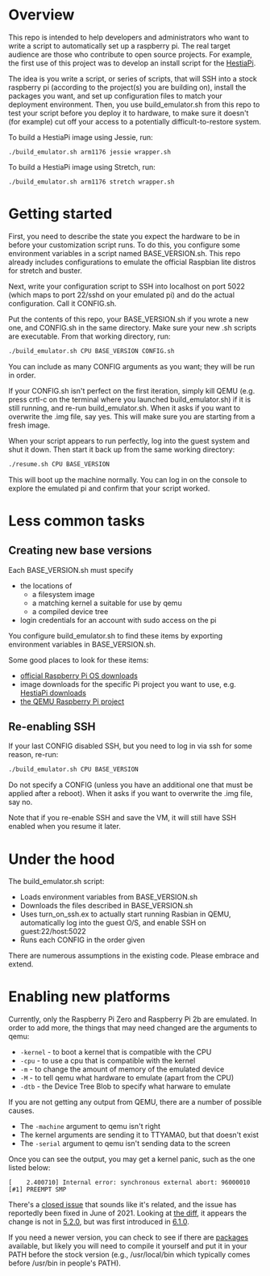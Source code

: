# Overview
This repo is intended to help developers and administrators who want to write
a script to automatically set up a raspberry pi.  The real target audience are
those who contribute to open source projects.  For example, the first use
of this project was to develop an install script for the
[HestiaPi](https://hestiapi.com/).

The idea is you write a script, or series of scripts, that will SSH into a
stock raspberry pi (according to the project(s) you are building on), install
the packages you want, and set up configuration files to match your deployment
environment.  Then, you use build_emulator.sh from this repo to test your script
before you deploy it to hardware, to make sure it doesn't (for example) cut off
your access to a potentially difficult-to-restore system.

To build a HestiaPi image using Jessie, run:

```
./build_emulator.sh arm1176 jessie wrapper.sh
```

To build a HestiaPi image using Stretch, run:
```
./build_emulator.sh arm1176 stretch wrapper.sh
```


# Getting started
First, you need to describe the state you expect the hardware to be in before
your customization script runs.  To do this, you configure some environment
variables in a script named BASE_VERSION.sh.  This repo already includes
configurations to emulate the official Raspbian lite distros for stretch and
buster.

Next, write your configuration script to SSH into localhost on port 5022
(which maps to port 22/sshd on your emulated pi) and do the actual
configuration.  Call it CONFIG.sh.

Put the contents of this repo, your BASE_VERSION.sh if you wrote a new one,
and CONFIG.sh in the same directory.  Make sure your new .sh scripts are
executable.  From that working directory, run:

```sh
./build_emulator.sh CPU BASE_VERSION CONFIG.sh
```

You can include as many CONFIG arguments as you want; they will be run in order.

If your CONFIG.sh isn't perfect on the first iteration, simply kill QEMU (e.g.
press crtl-c on the terminal where you launched build_emulator.sh) if it is
still running, and re-run build_emulator.sh.  When it asks if you want to
overwrite the .img file, say yes.  This will make sure you are starting from a
fresh image.

When your script appears to run perfectly, log into the guest system and shut
it down.  Then start it back up from the same working directory:

```sh
./resume.sh CPU BASE_VERSION
```

This will boot up the machine normally.  You can log in on the
console to explore the emulated pi and confirm that your script worked.

# Less common tasks

## Creating new base versions
Each BASE_VERSION.sh must specify

 - the locations of
    - a filesystem image
    - a matching kernel a suitable for use by qemu
    - a compiled device tree
- login credentials for an account with sudo access on the pi

You configure build_emulator.sh to find these items by exporting environment
variables in BASE_VERSION.sh.

Some good places to look for these items:

 - [official Raspberry Pi OS downloads](https://www.raspberrypi.org/downloads/raspberry-pi-os/)
 - image downloads for the specific Pi project you want to use, e.g. [HestiaPi
 downloads](https://hestiapi.com/downloads/)
 - [the QEMU Raspberry Pi project](https://github.com/dhruvvyas90/qemu-rpi-kernel)

## Re-enabling SSH
If your last CONFIG disabled SSH, but you need to log in via ssh for some reason, re-run:

```sh
./build_emulator.sh CPU BASE_VERSION
```

Do not specify a CONFIG (unless you have an additional one that must be applied
after a reboot).  When it asks if you want to overwrite the .img file, say no.

Note that if you re-enable SSH and save the VM, it will still have SSH enabled when you resume it later.

# Under the hood
The build_emulator.sh script:

 - Loads environment variables from BASE_VERSION.sh
 - Downloads the files described in BASE_VERSION.sh
 - Uses turn_on_ssh.ex to actually start running Rasbian in QEMU, automatically
log into the guest O/S, and enable SSH on guest:22/host:5022
 - Runs each CONFIG in the order given

There are numerous assumptions in the existing code. Please embrace and extend.

# Enabling new platforms
Currently, only the Raspberry Pi Zero and Raspberry Pi 2b are emulated.  In order
to add more, the things that may need changed are the arguments to qemu:

- `-kernel` - to boot a kernel that is compatible with the CPU
- `-cpu` - to use a cpu that is compatible with the kernel
- `-m` - to change the amount of memory of the emulated device
- `-M` - to tell qemu what hardware to emulate (apart from the CPU)
- `-dtb` - the Device Tree Blob to specify what harware to emulate

If you are not getting any output from QEMU, there are a number of possible causes.

- The `-machine` argument to qemu isn't right
- The kernel arguments are sending it to TTYAMA0, but that doesn't exist
- The `-serial` argument to qemu isn't sending data to the screen

Once you can see the output, you may get a kernel panic, such as the one listed
below:

```
[    2.400710] Internal error: synchronous external abort: 96000010 [#1] PREEMPT SMP
```

There's a [closed issue](https://gitlab.com/qemu-project/qemu/-/issues/317) that sounds
like it's related, and the issue has reportedly been fixed in June of 2021.  Looking at
[the diff](https://gitlab.com/qemu-project/qemu/-/commit/a6091108aa44e9017af4ca13c43f55a629e3744c),
it appears the change is not in
[5.2.0](https://gitlab.com/qemu-project/qemu/-/blob/v5.2.0/hw/pci-host/gpex.c), but was
first introduced in
[6.1.0](https://gitlab.com/qemu-project/qemu/-/blob/v6.1.0/hw/pci-host/gpex.c#L89).

If you need a newer version, you can check to see if there are
[packages](https://pkgs.org/download/qemu) available, but likely you will need
to compile it yourself and put it in your PATH before the stock version (e.g.,
/usr/local/bin which typically comes before /usr/bin in people's PATH).
